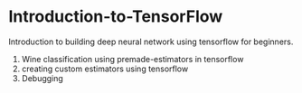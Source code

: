 # Introduction-to-TensorFlow

Introduction to building deep neural network using tensorflow for beginners.

1. Wine classification using premade-estimators in tensorflow
2. creating custom estimators using tensorflow
3. Debugging
